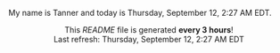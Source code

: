 My name is Tanner and today is Thursday, September 12, 2:27 AM EDT.

<p align="center">This <i>README</i> file is generated <b>every 3 hours</b>!</br>Last refresh: Thursday, September 12, 2:27 AM EDT<br /></p>
